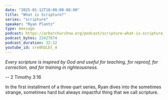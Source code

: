 ```yaml
---
date: "2025-01-12T10:00:00-08:00"
title: "What is Scripture?"
series: "scripture"
speaker: "Ryan Plantz"
type: message
podcast: https://arborchurchnw.org/podcast/scripture-what-is-scripture.m4a
podcast_bytes: 23427674 
podcast_duration: 32:32
youtube_id: sre8hDLbl_4
---
```

*Every scripture is inspired by God and useful for teaching, for reproof, for correction, and for training in righteousness.*

-- 2 Timothy 3:16

In the first installment of a three-part series, Ryan dives into the sometimes strange, sometimes hard but always impactful thing that we call scripture.

